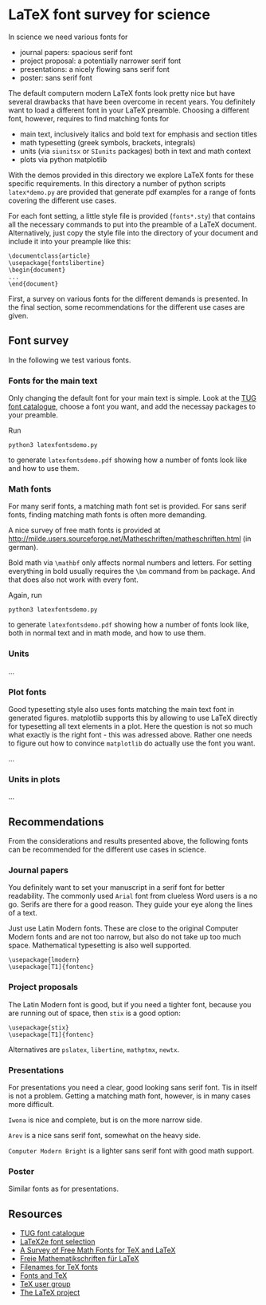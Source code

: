 # LaTeX font survey for science

In science we need various fonts for

- journal papers: spacious serif font
- project proposal: a potentially narrower serif font
- presentations: a nicely flowing sans serif font
- poster: sans serif font

The default computern modern LaTeX fonts look pretty nice but have
several drawbacks that have been overcome in recent years. You
definitely want to load a different font in your LaTeX
preamble. Choosing a different font, however, requires to find
matching fonts for

- main text, inclusively italics and bold text for emphasis and section titles
- math typesetting (greek symbols, brackets, integrals)
- units (via `siunitsx` or `SIunits` packages) both in text and math context
- plots via python matplotlib

With the demos provided in this directory we explore LaTeX fonts for
these specific requirements. In this directory a number of python
scripts `latex*demo.py` are provided that generate pdf examples for a
range of fonts covering the different use cases.

For each font setting, a little style file is provided (`fonts*.sty`)
that contains all the necessary commands to put into the preamble of a
LaTeX document. Alternatively, just copy the style file into the
directory of your document and include it into your preample like this:
```
\documentclass{article}
\usepackage{fontslibertine}
\begin{document}
...
\end{document}
```

First, a survey on various fonts for the different demands is
presented. In the final section, some recommendations for the
different use cases are given.


## Font survey

In the following we test various fonts.


### Fonts for the main text

Only changing the default font for your main text is simple. Look at
the [TUG font catalogue](https://tug.org/FontCatalogue), choose a font
you want, and add the necessay packages to your preamble.

Run
```
python3 latexfontsdemo.py
```
to generate `latexfontsdemo.pdf` showing how a number of fonts look
like and how to use them.


### Math fonts

For many serif fonts, a matching math font set is provided. For sans
serif fonts, finding matching math fonts is often more demanding.

A nice survey of free math fonts is provided at
http://milde.users.sourceforge.net/Matheschriften/matheschriften.html
(in german).

Bold math via `\mathbf` only affects normal numbers and letters. For
setting everything in bold usually requires the `\bm` command from
`bm` package. And that does also not work with every font.

Again, run
```
python3 latexfontsdemo.py
```
to generate `latexfontsdemo.pdf` showing how a number of fonts look
like, both in normal text and in math mode, and how to use them.


### Units

...


### Plot fonts

Good typesetting style also uses fonts matching the main text font in
generated figures. matplotlib supports this by allowing to use LaTeX
directly for typesetting all text elements in a plot. Here the
question is not so much what exactly is the right font - this was
adressed above. Rather one needs to figure out how to convince
`matplotlib` do actually use the font you want.

...


### Units in plots

...


## Recommendations

From the considerations and results presented above, the following
fonts can be recommended for the different use cases in science.


### Journal papers

You definitely want to set your manuscript in a serif font for better
readability. The commonly used `Arial` font from clueless Word users
is a no go. Serifs are there for a good reason. They guide your eye
along the lines of a text.

Just use Latin Modern fonts. These are close to the original Computer
Modern fonts and are not too narrow, but also do not take up too much
space. Mathematical typesetting is also well supported.
```
\usepackage{lmodern}
\usepackage[T1]{fontenc}
```


### Project proposals

The Latin Modern font is good, but if you need a tighter font, because
you are running out of space, then `stix` is a good option:
```
\usepackage{stix}
\usepackage[T1]{fontenc}
```
Alternatives are `pslatex`, `libertine`, `mathptmx`, `newtx`.


### Presentations

For presentations you need a clear, good looking sans serif font. Tis
in itself is not a problem. Getting a matching math font, however, is
in many cases more difficult.

`Iwona` is nice and complete, but is on the more narrow side.

`Arev` is a nice sans serif font, somewhat on the heavy side.

`Computer Modern Bright` is a lighter sans serif font with good math support.


### Poster

Similar fonts as for presentations.


## Resources

- [TUG font catalogue](https://tug.org/FontCatalogue)
- [LaTeX2e font selection](https://www.latex-project.org/help/documentation/fntguide.pdf)
- [A Survey of Free Math Fonts for TeX and LaTeX](https://ctan.net/info/Free_Math_Font_Survey/survey.html)
- [Freie Mathematikschriften für LaTeX](http://milde.users.sourceforge.net/Matheschriften/matheschriften.html)
- [Filenames for TeX fonts](http://tug.org/fontname/fontname.html)
- [Fonts and TeX](http://tug.org/fonts/)
- [TeX user group](http://tug.org/)
- [The LaTeX project](https://www.latex-project.org/)
